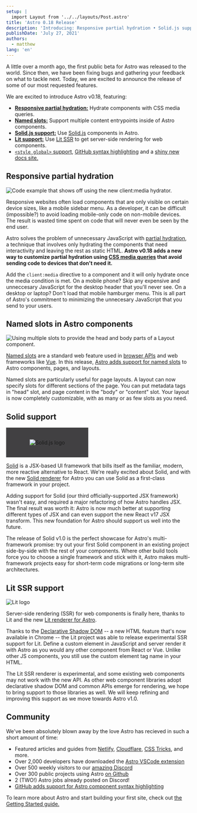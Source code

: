 ```yaml
---
setup: |
  import Layout from '../../layouts/Post.astro'
title: 'Astro 0.18 Release'
description: 'Introducing: Responsive partial hydration • Solid.js support • Lit SSR support • Named slots • Global style support • and more!'
publishDate: 'July 27, 2021'
authors:
  - matthew
lang: 'en'
---
```


A little over a month ago, the first public beta for Astro was released to the world. Since then, we have been fixing bugs and gathering your feedback on what to tackle next. Today, we are excited to announce the release of some of our most requested features.

We are excited to introduce Astro v0.18, featuring:

* __[Responsive partial hydration:](#responsive-component-hydration)__ Hydrate components with CSS media queries.
* __[Named slots:](#named-slots)__ Support multiple content entrypoints inside of Astro components.
* __[Solid.js support:](#solid-support)__ Use [Solid.js](https://www.solidjs.com/) components in Astro.
* __[Lit support:](#solid-support)__ Use [Lit SSR](https://lit.dev/) to get server-side rendering for web components.
* [`<style global>` support](https://docs.astro.build/guides/styling#overview), [GitHub syntax highlighting](https://twitter.com/n_moore/status/1417881860051509250) and a [shiny new docs site.](https://docs.astro.build/)

## Responsive partial hydration


<img src="/assets/blog/astro-018/responsive-hydration.jpg" alt="Code example that shows off using the new client:media hydrator." />
<!-- Saved from https://carbon.now.sh/16xchqPVdt5IEAY3Czg3 -->

Responsive websites often load components that are only visible on certain device sizes, like a mobile sidebar menu. As a developer, it can be difficult (impossible?) to avoid loading mobile-only code on non-mobile devices. The result is wasted time spent on code that will never even be seen by the end user.

Astro solves the problem of unnecessary JavaScript with [partial hydration](https://docs.astro.build/core-concepts/component-hydration), a technique that involves only hydrating the components that need interactivity and leaving the rest as static HTML. **Astro v0.18 adds a new way to customize partial hydration using [CSS media queries](https://docs.astro.build/core-concepts/component-hydration#mycomponent-clientmediaquery-) that avoid sending code to devices that don't need it.**

Add the `client:media` directive to a component and it will only hydrate once the media condition is met. On a mobile phone? Skip any expensive and unneccesary JavaScript for the desktop header that you'll never see. On a desktop or laptop? Don't load that mobile hamburger menu. This is all part of Astro's commitment to minimizing the unnecesary JavaScript that you send to your users.

## Named slots in Astro components

![Using multiple slots to provide the head and body parts of a Layout component.](/assets/blog/astro-018/named-slots.png)
<!-- https://carbon.now.sh/9UwJkMCezRIOhzac5VVp -->

[Named slots](https://developer.mozilla.org/en-US/docs/Web/Web_Components/Using_templates_and_slots) are a standard web feature used in [browser APIs](https://developer.mozilla.org/en-US/docs/Web/Web_Components/Using_templates_and_slots) and web frameworks like [Vue](https://vuejs.org/v2/guide/components-slots.html#Named-Slots). In this release, [Astro adds support for named slots](https://docs.astro.build/core-concepts/astro-components#slots) to Astro components, pages, and layouts.

Named slots are particularly useful for page layouts. A layout can now specify slots for different sections of the page. You can put metadata tags in "head" slot, and page content in the "body" or "content" slot. Your layout is now completely customizable, with as many or as few slots as you need.


## Solid support

<img src="/assets/blog/astro-018/solid-logo-dark.svg" alt="Solid.js logo" style="background-color: rgb(65, 64, 66); padding: 2rem 4rem;" />

[Solid](https://www.solidjs.com/) is a JSX-based UI framework that bills itself as the familiar, modern, more reactive alternative to React. We're really excited about Solid, and with the new [Solid renderer](https://github.com/withastro/astro/tree/main/packages/renderers/renderer-solid) for Astro you can use Solid as a first-class framework in your project.

Adding support for Solid (our third officially-supported JSX framework) wasn't easy, and required a major refactoring of how Astro handles JSX. The final result was worth it: Astro is now much better at supporting different types of JSX and can even support the new React v17 JSX transform. This new foundation for Astro should support us well into the future.

The release of Solid v1.0 is the perfect showcase for Astro's multi-framework promise: try out your first Solid component in an existing project side-by-side with the rest of your components. Where other build tools force you to choose a single framework and stick with it, Astro makes multi-framework projects easy for short-term code migrations or long-term site architectures.


## Lit SSR support

![Lit logo](/assets/blog/astro-018/lit-logo.svg)

Server-side rendering (SSR) for web components is finally here, thanks to Lit and the new [Lit renderer for Astro](https://github.com/withastro/astro/tree/main/packages/renderers/renderer-lit).

Thanks to the [Declarative Shadow DOM](https://web.dev/declarative-shadow-dom/) -- a new HTML feature that's now available in Chrome -- the Lit project was able to release experimental SSR support for Lit. Define a custom element in JavaScript and server render it with Astro as you would any other component from React or Vue. Unlike other JS components, you still use the custom element tag name in your HTML.

The Lit SSR renderer is experimental, and some existing web components may not work with the new API. As other web component libraries adopt declarative shadow DOM and common APIs emerge for rendering, we hope to bring support to those libraries as well. We will keep refining and improving this support as we move towards Astro v1.0.

## Community

We've been absolutely blown away by the love Astro has recieved in such a short amount of time:

- Featured articles and guides from [Netlify](https://www.netlify.com/blog/2021/07/23/build-a-modern-shopping-site-with-astro-and-serverless-functions/), [Cloudflare](https://developers.cloudflare.com/pages/framework-guides/astro), [CSS Tricks](https://css-tricks.com/a-look-at-building-with-astro/), and more.
- Over 2,000 developers have downloaded the [Astro VSCode extension](https://marketplace.visualstudio.com/items?itemName=astro-build.astro-vscode)
- Over 500 weekly visitors to our [amazing Discord](https://astro.build/chat)
- Over 300 public projects using Astro [on Github](https://github.com/withastro/astro)
- 2 (TWO!) Astro jobs already posted on Discord!
- [GitHub adds support for Astro component syntax highlighting](https://twitter.com/n_moore/status/1417881860051509250)

To learn more about Astro and start building your first site, check out [the Getting Started guide.](https://docs.astro.build)
